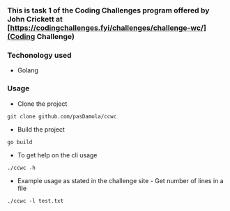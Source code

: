 ### This is task 1 of the Coding Challenges program offered by John Crickett at [https://codingchallenges.fyi/challenges/challenge-wc/](Coding Challenge)

### Techonology used

- Golang

### Usage

- Clone the project

```
git clone github.com/pasDamola/ccwc
```

- Build the project

```
go build
```

- To get help on the cli usage

```
./ccwc -h
```

- Example usage as stated in the challenge site - Get number of lines in a file

```
./ccwc -l test.txt
```
